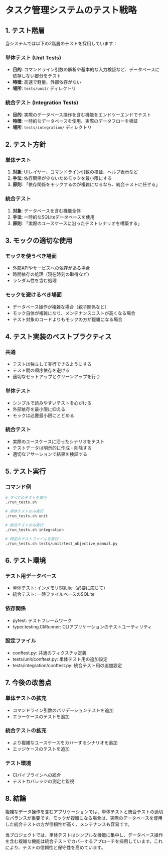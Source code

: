 # タスク管理システムのテスト戦略

## 1. テスト階層

当システムでは以下の2階層のテストを採用しています：

### 単体テスト (Unit Tests)
- **目的**: コマンドライン引数の解析や基本的な入力検証など、データベースに依存しない部分をテスト
- **特徴**: 高速で軽量、外部依存がない
- **場所**: `tests/unit/` ディレクトリ

### 統合テスト (Integration Tests)
- **目的**: 実際のデータベース操作を含む機能をエンドツーエンドでテスト
- **特徴**: 一時的なデータベースを使用、実際のデータフローを検証
- **場所**: `tests/integration/` ディレクトリ

## 2. テスト方針

### 単体テスト
1. **対象**: UIレイヤー、コマンドライン引数の検証、ヘルプ表示など
2. **手法**: 依存関係が少ないためモックを最小限にする
3. **原則**: 「依存関係をモックするのが複雑になるなら、統合テストに任せる」

### 統合テスト
1. **対象**: データベースを含む機能全体
2. **手法**: 一時的なSQLiteデータベースを使用
3. **原則**: 「実際のユースケースに沿ったテストシナリオを構築する」

## 3. モックの適切な使用

### モックを使うべき場面
- 外部APIやサービスへの依存がある場合
- 時間依存の処理（現在時刻の取得など）
- ランダム性を含む処理

### モックを避けるべき場面
- データベース操作が複雑な場合（親子関係など）
- モック自体が複雑になり、メンテナンスコストが高くなる場合
- テスト対象のコードよりもモックの方が複雑になる場合

## 4. テスト実装のベストプラクティス

### 共通
- テストは独立して実行できるようにする
- テスト間の順序依存を避ける
- 適切なセットアップとクリーンアップを行う

### 単体テスト
- シンプルで読みやすいテストを心がける
- 外部依存を最小限に抑える
- モックは必要最小限にとどめる

### 統合テスト
- 実際のユースケースに沿ったシナリオをテスト
- テストデータは明示的に作成・削除する
- 適切なアサーションで結果を検証する

## 5. テスト実行

### コマンド例
```bash
# すべてのテストを実行
./run_tests.sh

# 単体テストのみ実行
./run_tests.sh unit

# 統合テストのみ実行
./run_tests.sh integration

# 特定のテストファイルを実行
./run_tests.sh tests/unit/test_objective_manual.py
```

## 6. テスト環境

### テスト用データベース
- 単体テスト: インメモリSQLite（必要に応じて）
- 統合テスト: 一時ファイルベースのSQLite

### 依存関係
- pytest: テストフレームワーク
- typer.testing.CliRunner: CLIアプリケーションのテストユーティリティ

### 設定ファイル
- conftest.py: 共通のフィクスチャ定義
- tests/unit/conftest.py: 単体テスト用の追加設定
- tests/integration/conftest.py: 統合テスト用の追加設定

## 7. 今後の改善点

### 単体テストの拡充
- コマンドライン引数のバリデーションテストを追加
- エラーケースのテストを追加

### 統合テストの拡充
- より複雑なユースケースをカバーするシナリオを追加
- エッジケースのテストを追加

### テスト環境
- CIパイプラインへの統合
- テストカバレッジの測定と監視

## 8. 結論

複雑なデータ操作を含むアプリケーションでは、単体テストと統合テストの適切なバランスが重要です。モックが複雑になる場合は、実際のデータベースを使用した統合テストの方が信頼性が高く、メンテナンスも容易です。

当プロジェクトでは、単体テストはシンプルな機能に集中し、データベース操作を含む複雑な機能は統合テストでカバーするアプローチを採用しています。これにより、テストの信頼性と保守性を高めています。 